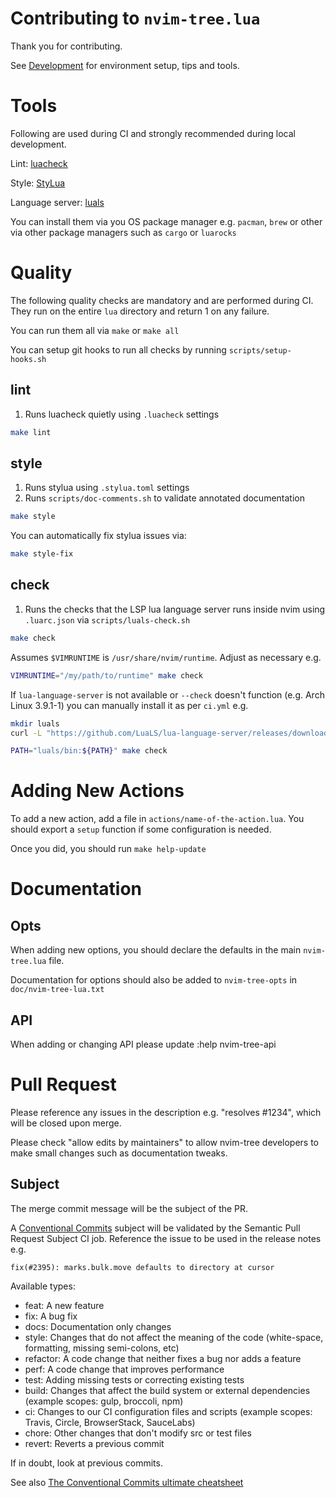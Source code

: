 # Contributing to `nvim-tree.lua`

Thank you for contributing.

See [Development](https://github.com/nvim-tree/nvim-tree.lua/wiki/Development) for environment setup, tips and tools.

# Tools

Following are used during CI and strongly recommended during local development.

Lint: [luacheck](https://github.com/lunarmodules/luacheck/)

Style: [StyLua](https://github.com/JohnnyMorganz/StyLua)

Language server: [luals](https://luals.github.io)

You can install them via you OS package manager e.g. `pacman`, `brew` or other via other package managers such as `cargo` or `luarocks`

# Quality

The following quality checks are mandatory and are performed during CI. They run on the entire `lua` directory and return 1 on any failure.

You can run them all via `make` or `make all`

You can setup git hooks to run all checks by running `scripts/setup-hooks.sh`

## lint

1. Runs luacheck quietly using `.luacheck` settings

```sh
make lint
```

## style

1. Runs stylua using `.stylua.toml` settings
1. Runs `scripts/doc-comments.sh` to validate annotated documentation

```sh
make style
```

You can automatically fix stylua issues via:

```sh
make style-fix
```

## check

1. Runs the checks that the LSP lua language server runs inside nvim using `.luarc.json` via `scripts/luals-check.sh`

```sh
make check
```

Assumes `$VIMRUNTIME` is `/usr/share/nvim/runtime`. Adjust as necessary e.g.

```sh
VIMRUNTIME="/my/path/to/runtime" make check
```

If `lua-language-server` is not available or `--check` doesn't function (e.g. Arch Linux 3.9.1-1) you can manually install it as per `ci.yml` e.g.

```sh
mkdir luals
curl -L "https://github.com/LuaLS/lua-language-server/releases/download/3.9.1/lua-language-server-3.9.1-linux-x64.tar.gz" | tar zx --directory luals

PATH="luals/bin:${PATH}" make check
```

# Adding New Actions

To add a new action, add a file in `actions/name-of-the-action.lua`. You should export a `setup` function if some configuration is needed.

Once you did, you should run `make help-update`

# Documentation

## Opts

When adding new options, you should declare the defaults in the main `nvim-tree.lua` file.

Documentation for options should also be added to `nvim-tree-opts` in `doc/nvim-tree-lua.txt`

## API

When adding or changing API please update :help nvim-tree-api

# Pull Request

Please reference any issues in the description e.g. "resolves #1234", which will be closed upon merge.

Please check "allow edits by maintainers" to allow nvim-tree developers to make small changes such as documentation tweaks.

## Subject

The merge commit message will be the subject of the PR.

A [Conventional Commits](https://www.conventionalcommits.org/en/v1.0.0) subject will be validated by the Semantic Pull Request Subject CI job. Reference the issue to be used in the release notes e.g.

`fix(#2395): marks.bulk.move defaults to directory at cursor`

Available types:
* feat: A new feature
* fix: A bug fix
* docs: Documentation only changes
* style: Changes that do not affect the meaning of the code (white-space, formatting, missing semi-colons, etc)
* refactor: A code change that neither fixes a bug nor adds a feature
* perf: A code change that improves performance
* test: Adding missing tests or correcting existing tests
* build: Changes that affect the build system or external dependencies (example scopes: gulp, broccoli, npm)
* ci: Changes to our CI configuration files and scripts (example scopes: Travis, Circle, BrowserStack, SauceLabs)
* chore: Other changes that don't modify src or test files
* revert: Reverts a previous commit

If in doubt, look at previous commits.

See also [The Conventional Commits ultimate cheatsheet](https://gist.github.com/gabrielecanepa/fa6cca1a8ae96f77896fe70ddee65527)
